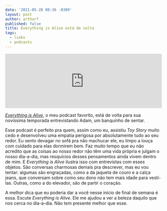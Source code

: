 ```yaml
---
date: '2021-05-28 08:36 -0300'
layout: post
author: arthurf
published: false
title: Everything is Alive está de volta
tags:
  - links
  - podcasts
---
```

<iframe allow="autoplay *; encrypted-media *; fullscreen *" frameborder="0" height="175" style="width:100%;max-width:660px;overflow:hidden;background:transparent;" class="full-width" sandbox="allow-forms allow-popups allow-same-origin allow-scripts allow-storage-access-by-user-activation allow-top-navigation-by-user-activation" src="https://embed.podcasts.apple.com/br/podcast/adam-stool/id1388419519?i=1000523361949"></iframe>

[*Everything is Alive*](https://www.everythingisalive.com/), o meu podcast favorito, está de volta para sua novíssima temporada entrevistando Adam, um banquinho de sentar.

Esse podcast é perfeito pra quem, assim como eu, assistiu *Toy Story* muito cedo e desenvolveu uma empatia perigosa por absolutamente tudo ao seu redor. Eu sento devagar no sofá pra não machucar ele, eu limpo a louça com cuidado para elas dormirem bem. Faz muito tempo que eu não acredito que as coisas ao nosso redor não têm uma vida própria e julgam o nosso dia-a-dia, mas resquícios desses pensamentos ainda vivem dentro de mim. E *Everything is Alive* ilustra isso com entrevistas com esses objetos. São conversas charmosas demais pra descrever, mas eu vou tentar: algumas são engraçadas, como a da jaqueta de couro e a calça jeans, que conversam sobre como seu dono não tem mais idade para vestí-las. Outras, como a do elevador, são de partir o coração.

A melhor dica que eu poderia dar a você nesse início de final de semana é essa. Escute *Everything is Alive*. Ele me ajudou a ver a beleza daquilo que nos cerca no dia-a-dia. Não tem presente melhor que esse.